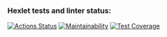 ### Hexlet tests and linter status:
[![Actions Status](https://github.com/AlexandrKoliukh/frontend-testing-react-project-lvl2/workflows/hexlet-check/badge.svg)](https://github.com/AlexandrKoliukh/frontend-testing-react-project-lvl2/actions)
[![Maintainability](https://api.codeclimate.com/v1/badges/d5bffbf06285cc53ee8e/maintainability)](https://codeclimate.com/github/AlexandrKoliukh/frontend-testing-react-project-lvl2/maintainability)
[![Test Coverage](https://api.codeclimate.com/v1/badges/d5bffbf06285cc53ee8e/test_coverage)](https://codeclimate.com/github/AlexandrKoliukh/frontend-testing-react-project-lvl2/test_coverage)
